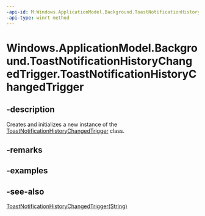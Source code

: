 ```yaml
---
-api-id: M:Windows.ApplicationModel.Background.ToastNotificationHistoryChangedTrigger.#ctor
-api-type: winrt method
---
```


<!-- Method syntax
public ToastNotificationHistoryChangedTrigger()
-->

# Windows.ApplicationModel.Background.ToastNotificationHistoryChangedTrigger.ToastNotificationHistoryChangedTrigger

## -description
Creates and initializes a new instance of the [ToastNotificationHistoryChangedTrigger](toastnotificationhistorychangedtrigger.md) class.

## -remarks

## -examples

## -see-also
[ToastNotificationHistoryChangedTrigger(String)](toastnotificationhistorychangedtrigger_toastnotificationhistorychangedtrigger_290278668.md)